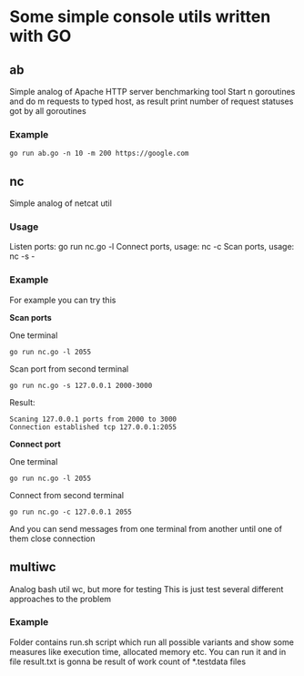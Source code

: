 # Some simple console utils written with GO

## ab
Simple analog of Apache HTTP server benchmarking tool
Start n goroutines and do m requests to typed host, as result print number of request statuses got by all goroutines
### Example
```
go run ab.go -n 10 -m 200 https://google.com
```
## nc
Simple analog of netcat util

### Usage
Listen ports: go run nc.go -l <port>
Connect ports, usage: nc -c <host> <port>
Scan ports, usage: nc -s <host> <port begin>-<port end>
### Example
For example you can try this

**Scan ports**

One terminal
```
go run nc.go -l 2055
```

Scan port from second terminal
```
go run nc.go -s 127.0.0.1 2000-3000
```
Result:
```
Scaning 127.0.0.1 ports from 2000 to 3000
Connection established tcp 127.0.0.1:2055
```
**Connect port**

One terminal
```
go run nc.go -l 2055
```

Connect from second terminal
```
go run nc.go -c 127.0.0.1 2055
```
And you can send messages from one terminal from another until one of them close connection

## multiwc
Analog bash util wc, but more for testing
This is just test several different approaches to the problem
### Example
Folder contains run.sh script which run all possible variants and show some measures like execution time, allocated memory etc.
You can run it and in file result.txt is gonna be result of work count of *.testdata files
